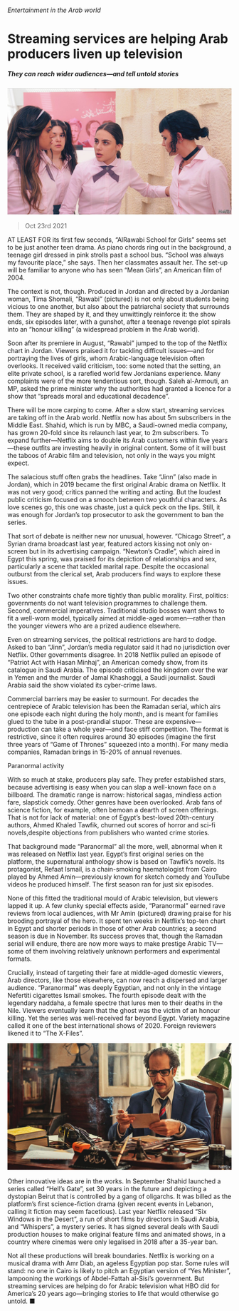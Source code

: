 ###### Entertainment in the Arab world

# Streaming services are helping Arab producers liven up television 

##### They can reach wider audiences—and tell untold stories 

![image](images/20211023_BKP002.jpg) 

> Oct 23rd 2021 

AT LEAST FOR its first few seconds, “AlRawabi School for Girls” seems set to be just another teen drama. As piano chords ring out in the background, a teenage girl dressed in pink strolls past a school bus. “School was always my favourite place,” she says. Then her classmates assault her. The set-up will be familiar to anyone who has seen “Mean Girls”, an American film of 2004.

The context is not, though. Produced in Jordan and directed by a Jordanian woman, Tima Shomali, “Rawabi” (pictured) is not only about students being vicious to one another, but also about the patriarchal society that surrounds them. They are shaped by it, and they unwittingly reinforce it: the show ends, six episodes later, with a gunshot, after a teenage revenge plot spirals into an “honour killing” (a widespread problem in the Arab world).


Soon after its premiere in August, “Rawabi” jumped to the top of the Netflix chart in Jordan. Viewers praised it for tackling difficult issues—and for portraying the lives of girls, whom Arabic-language television often overlooks. It received valid criticism, too: some noted that the setting, an elite private school, is a rarefied world few Jordanians experience. Many complaints were of the more tendentious sort, though. Saleh al-Armouti, an MP, asked the prime minister why the authorities had granted a licence for a show that “spreads moral and educational decadence”.

There will be more carping to come. After a slow start, streaming services are taking off in the Arab world. Netflix now has about 5m subscribers in the Middle East. Shahid, which is run by MBC, a Saudi-owned media company, has grown 20-fold since its relaunch last year, to 2m subscribers. To expand further—Netflix aims to double its Arab customers within five years—these outfits are investing heavily in original content. Some of it will bust the taboos of Arabic film and television, not only in the ways you might expect.

The salacious stuff often grabs the headlines. Take “Jinn” (also made in Jordan), which in 2019 became the first original Arabic drama on Netflix. It was not very good; critics panned the writing and acting. But the loudest public criticism focused on a smooch between two youthful characters. As love scenes go, this one was chaste, just a quick peck on the lips. Still, it was enough for Jordan’s top prosecutor to ask the government to ban the series.

That sort of debate is neither new nor unusual, however. “Chicago Street”, a Syrian drama broadcast last year, featured actors kissing not only on-screen but in its advertising campaign. “Newton’s Cradle”, which aired in Egypt this spring, was praised for its depiction of relationships and sex, particularly a scene that tackled marital rape. Despite the occasional outburst from the clerical set, Arab producers find ways to explore these issues.

Two other constraints chafe more tightly than public morality. First, politics: governments do not want television programmes to challenge them. Second, commercial imperatives. Traditional studio bosses want shows to fit a well-worn model, typically aimed at middle-aged women—rather than the younger viewers who are a prized audience elsewhere.

Even on streaming services, the political restrictions are hard to dodge. Asked to ban “Jinn”, Jordan’s media regulator said it had no jurisdiction over Netflix. Other governments disagree. In 2018 Netflix pulled an episode of “Patriot Act with Hasan Minhaj”, an American comedy show, from its catalogue in Saudi Arabia. The episode criticised the kingdom over the war in Yemen and the murder of Jamal Khashoggi, a Saudi journalist. Saudi Arabia said the show violated its cyber-crime laws.

Commercial barriers may be easier to surmount. For decades the centrepiece of Arabic television has been the Ramadan serial, which airs one episode each night during the holy month, and is meant for families glued to the tube in a post-prandial stupor. These are expensive—production can take a whole year—and face stiff competition. The format is restrictive, since it often requires around 30 episodes (imagine the first three years of “Game of Thrones” squeezed into a month). For many media companies, Ramadan brings in 15-20% of annual revenues.

Paranormal activity

With so much at stake, producers play safe. They prefer established stars, because advertising is easy when you can slap a well-known face on a billboard. The dramatic range is narrow: historical sagas, mindless action fare, slapstick comedy. Other genres have been overlooked. Arab fans of science fiction, for example, often bemoan a dearth of screen offerings. That is not for lack of material: one of Egypt’s best-loved 20th-century authors, Ahmed Khaled Tawfik, churned out scores of horror and sci-fi novels,despite objections from publishers who wanted crime stories.

That background made “Paranormal” all the more, well, abnormal when it was released on Netflix last year. Egypt’s first original series on the platform, the supernatural anthology show is based on Tawfik’s novels. Its protagonist, Refaat Ismail, is a chain-smoking haematologist from Cairo played by Ahmed Amin—previously known for sketch comedy and YouTube videos he produced himself. The first season ran for just six episodes.

None of this fitted the traditional mould of Arabic television, but viewers lapped it up. A few clunky special effects aside, “Paranormal” earned rave reviews from local audiences, with Mr Amin (pictured) drawing praise for his brooding portrayal of the hero. It spent ten weeks in Netflix’s top-ten chart in Egypt and shorter periods in those of other Arab countries; a second season is due in November. Its success proves that, though the Ramadan serial will endure, there are now more ways to make prestige Arabic TV—some of them involving relatively unknown performers and experimental formats.

Crucially, instead of targeting their fare at middle-aged domestic viewers, Arab directors, like those elsewhere, can now reach a dispersed and larger audience. “Paranormal” was deeply Egyptian, and not only in the vintage Nefertiti cigarettes Ismail smokes. The fourth episode dealt with the legendary naddaha, a female spectre that lures men to their deaths in the Nile. Viewers eventually learn that the ghost was the victim of an honour killing. Yet the series was well-received far beyond Egypt. Variety magazine called it one of the best international shows of 2020. Foreign reviewers likened it to “The X-Files”.

![image](images/20211023_BKP004.jpg) 


Other innovative ideas are in the works. In September Shahid launched a series called “Hell’s Gate”, set 30 years in the future and depicting a dystopian Beirut that is controlled by a gang of oligarchs. It was billed as the platform’s first science-fiction drama (given recent events in Lebanon, calling it fiction may seem facetious). Last year Netflix released “Six Windows in the Desert”, a run of short films by directors in Saudi Arabia, and “Whispers”, a mystery series. It has signed several deals with Saudi production houses to make original feature films and animated shows, in a country where cinemas were only legalised in 2018 after a 35-year ban.

Not all these productions will break boundaries. Netflix is working on a musical drama with Amr Diab, an ageless Egyptian pop star. Some rules will stand: no one in Cairo is likely to pitch an Egyptian version of “Yes Minister”, lampooning the workings of Abdel-Fattah al-Sisi’s government. But streaming services are helping do for Arabic television what HBO did for America’s 20 years ago—bringing stories to life that would otherwise go untold. ■

